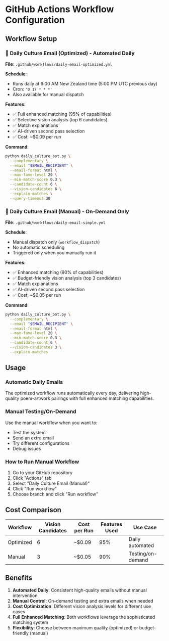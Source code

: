 # GitHub Actions Workflow Configuration

## Workflow Setup

### 🤖 **Daily Culture Email (Optimized)** - Automated Daily
**File**: `.github/workflows/daily-email-optimized.yml`

**Schedule**: 
- Runs daily at 6:00 AM New Zealand time (5:00 PM UTC previous day)
- Cron: `'0 17 * * *'`
- Also available for manual dispatch

**Features**:
- ✅ Full enhanced matching (95% of capabilities)
- ✅ Selective vision analysis (top 6 candidates)
- ✅ Match explanations
- ✅ AI-driven second pass selection
- ✅ Cost: ~$0.09 per run

**Command**:
```bash
python daily_culture_bot.py \
  --complementary \
  --email "$EMAIL_RECIPIENT" \
  --email-format html \
  --max-fame-level 20 \
  --min-match-score 0.3 \
  --candidate-count 6 \
  --vision-candidates 6 \
  --explain-matches \
  --query-timeout 30
```

### 🎯 **Daily Culture Email (Manual)** - On-Demand Only
**File**: `.github/workflows/daily-email-simple.yml`

**Schedule**: 
- Manual dispatch only (`workflow_dispatch`)
- No automatic scheduling
- Triggered only when you manually run it

**Features**:
- ✅ Enhanced matching (90% of capabilities)
- ✅ Budget-friendly vision analysis (top 3 candidates)
- ✅ Match explanations
- ✅ AI-driven second pass selection
- ✅ Cost: ~$0.05 per run

**Command**:
```bash
python daily_culture_bot.py \
  --complementary \
  --email "$EMAIL_RECIPIENT" \
  --email-format html \
  --max-fame-level 20 \
  --min-match-score 0.3 \
  --candidate-count 6 \
  --vision-candidates 3 \
  --explain-matches
```

## Usage

### **Automatic Daily Emails**
The optimized workflow runs automatically every day, delivering high-quality poem-artwork pairings with full enhanced matching capabilities.

### **Manual Testing/On-Demand**
Use the manual workflow when you want to:
- Test the system
- Send an extra email
- Try different configurations
- Debug issues

### **How to Run Manual Workflow**
1. Go to your GitHub repository
2. Click "Actions" tab
3. Select "Daily Culture Email (Manual)"
4. Click "Run workflow"
5. Choose branch and click "Run workflow"

## Cost Comparison

| Workflow | Vision Candidates | Cost per Run | Features Used | Use Case |
|----------|------------------|--------------|---------------|----------|
| Optimized | 6 | ~$0.09 | 95% | Daily automated |
| Manual | 3 | ~$0.05 | 90% | Testing/on-demand |

## Benefits

1. **Automated Daily**: Consistent high-quality emails without manual intervention
2. **Manual Control**: On-demand testing and extra emails when needed
3. **Cost Optimization**: Different vision analysis levels for different use cases
4. **Full Enhanced Matching**: Both workflows leverage the sophisticated matching system
5. **Flexibility**: Choose between maximum quality (optimized) or budget-friendly (manual)
